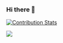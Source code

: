### Hi there 👋

[![Contribution Stats](https://github-contribution-stats.vercel.app/api/?username=EDbarvinsky)](https://github.com/EDbarvinsky/github-contribution-stats/)

![](https://komarev.com/ghpvc/?username=EDbarvinsky)

<!--
**EDbarvinsky/EDbarvinsky** is a ✨ _special_ ✨ repository because its `README.md` (this file) appears on your GitHub profile.

Here are some ideas to get you started:

- 🔭 I’m currently working on ...
- 🌱 I’m currently learning ...
- 👯 I’m looking to collaborate on ...
- 🤔 I’m looking for help with ...
- 💬 Ask me about ...
- 📫 How to reach me: ...
- 😄 Pronouns: ...
- ⚡ Fun fact: ...
-->
